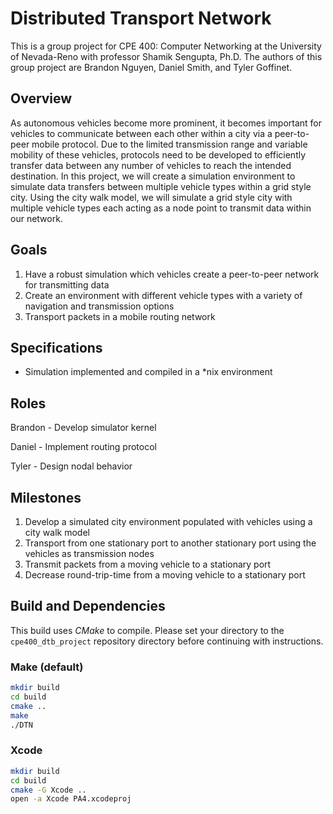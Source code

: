 # Distributed Transport Network #

This is a group project for CPE 400: Computer Networking at the University of Nevada-Reno with professor Shamik Sengupta, Ph.D. The authors of this group project are Brandon Nguyen, Daniel Smith, and Tyler Goffinet.

## Overview ##
As autonomous vehicles become more prominent, it becomes important for vehicles to communicate between each other within a city via a peer-to-peer mobile protocol. Due to the limited transmission range and variable mobility of these vehicles, protocols need to be developed to efficiently transfer data between any number of vehicles to reach the intended destination. In this project, we will create a simulation environment to simulate data transfers between multiple vehicle types within a grid style city. Using the city walk model, we will simulate a grid style city with multiple vehicle types each acting as a node point to transmit data within our network. 

## Goals ##
1. Have a robust simulation which vehicles create a peer-to-peer network for transmitting data
2. Create an environment with different vehicle types with a variety of navigation and transmission options
3. Transport packets in a mobile routing network

## Specifications ##
* Simulation implemented and compiled in a *nix environment

## Roles ##
Brandon - Develop simulator kernel

Daniel - Implement routing protocol

Tyler - Design nodal behavior
  
## Milestones ##
1. Develop a simulated city environment populated with vehicles using a city walk model
2. Transport from one stationary port to another stationary port using the vehicles as transmission nodes
3. Transmit packets from a moving vehicle to a stationary port
4. Decrease round-trip-time from a moving vehicle to a stationary port

## Build and Dependencies ##
This build uses *CMake* to compile. Please set your directory to the ```cpe400_dtb_project``` repository directory before continuing with instructions.

### Make (default) ###
```bash
mkdir build
cd build
cmake ..
make
./DTN
```

### Xcode ###
```bash
mkdir build
cd build
cmake -G Xcode ..
open -a Xcode PA4.xcodeproj
```
